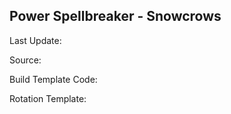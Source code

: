 ## Power Spellbreaker  - Snowcrows
Last Update: 

Source:

Build Template Code: ` `

Rotation Template: ` `